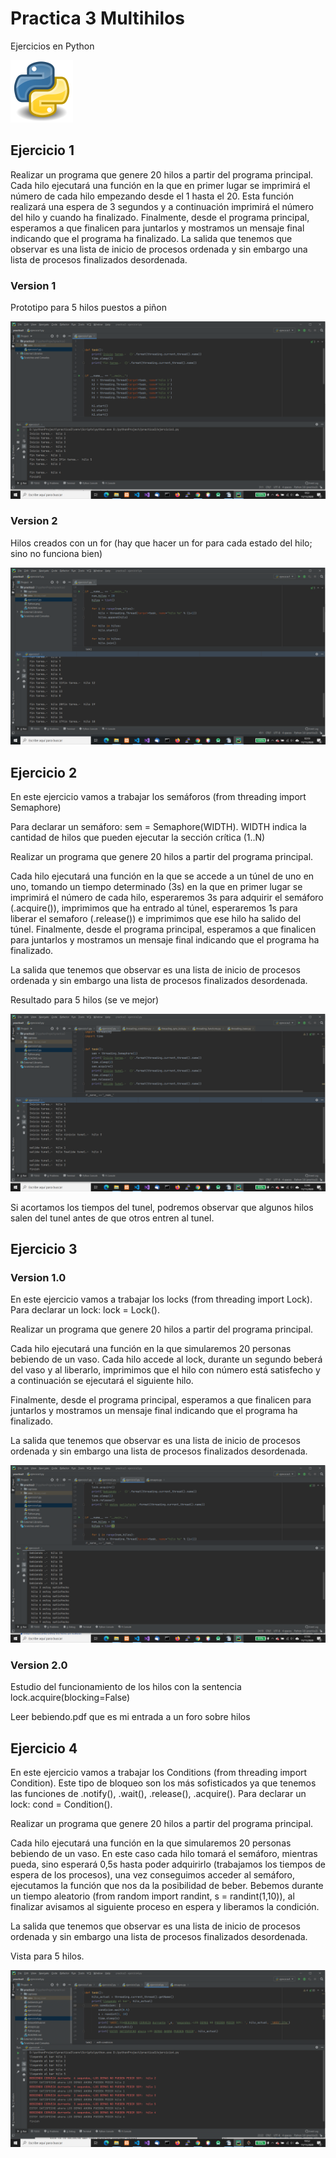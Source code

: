 # Practica 3 Multihilos

Ejercicios en Python

![Screenshot](Python.png)

## Ejercicio 1

Realizar un programa que genere 20 hilos a partir del programa principal.
Cada hilo ejecutará una función en la que en primer lugar se imprimirá el número de cada hilo empezando desde el 1 hasta el 20.
Esta función realizará una espera de 3 segundos y a continuación imprimirá el número del hilo y cuando ha finalizado.
Finalmente, desde el programa principal, esperamos a que finalicen para juntarlos y mostramos un mensaje final indicando que el programa ha finalizado.
La salida que tenemos que observar es una lista de inicio de procesos ordenada y sin embargo una lista de procesos finalizados desordenada.

### Version 1

Prototipo para 5 hilos puestos a piñon

![Screenshot](/capturas/2020-11-11.png)

### Version 2

Hilos creados con un for (hay que hacer un for para cada estado del hilo; sino no funciona bien)

![Screenshot](/capturas/2020-11-11%20(1).png)

## Ejercicio 2

En este ejercicio vamos a trabajar los semáforos (from threading import Semaphore)

Para declarar un semáforo: sem = Semaphore(WIDTH). WIDTH indica la cantidad de hilos que pueden ejecutar la sección crítica (1..N)

Realizar un programa que genere 20 hilos a partir del programa principal.

Cada hilo ejecutará una función en la que se accede a un túnel de uno en uno, tomando un tiempo determinado (3s) en la que en primer lugar se imprimirá el número de cada hilo, esperaremos 3s para adquirir el semáforo (.acquire()), imprimimos que ha entrado al túnel, esperaremos 1s para liberar el semaforo (.release()) e imprimimos que ese hilo ha salido del túnel.
Finalmente, desde el programa principal, esperamos a que finalicen para juntarlos y mostramos un mensaje final indicando que el programa ha finalizado.

La salida que tenemos que observar es una lista de inicio de procesos ordenada y sin embargo una lista de procesos finalizados desordenada.

Resultado para 5 hilos (se ve mejor)

![Screenshot](/capturas/2020-11-11%20(2).png)

Si acortamos los tiempos del tunel, podremos observar que algunos hilos salen del tunel antes de que otros entren al tunel.

## Ejercicio 3

### Version 1.0

En este ejercicio vamos a trabajar los locks (from threading import Lock). Para declarar un lock: lock = Lock().

Realizar un programa que genere 20 hilos a partir del programa principal.

Cada hilo ejecutará una función en la que simularemos 20 personas bebiendo de un vaso. Cada hilo accede al lock, durante un segundo beberá del vaso y al liberarlo, imprimimos que el hilo con número está satisfecho y a continuación se ejecutará el siguiente hilo.

Finalmente, desde el programa principal, esperamos a que finalicen para juntarlos y mostramos un mensaje final indicando que el programa ha finalizado.

La salida que tenemos que observar es una lista de inicio de procesos ordenada y sin embargo una lista de procesos finalizados desordenada.

![Screenshot](/capturas/2020-11-11%20(6).png)

### Version 2.0

Estudio del funcionamiento de los hilos con la sentencia lock.acquire(blocking=False)

Leer bebiendo.pdf que es mi entrada a un foro sobre hilos

## Ejercicio 4

En este ejercicio vamos a trabajar los Conditions (from threading import Condition). Este tipo de bloqueo son los más sofisticados ya que tenemos las funciones de .notify(), .wait(), .release(), .acquire().
Para declarar un lock: cond = Condition().

Realizar un programa que genere 20 hilos a partir del programa principal.

Cada hilo ejecutará una función en la que simularemos 20 personas bebiendo de un vaso. En este caso cada hilo tomará el semáforo, mientras pueda, sino esperará 0,5s hasta poder adquirirlo (trabajamos los tiempos de espera de los procesos), una vez conseguimos acceder al semáforo, ejecutamos la función que nos da la posibilidad de beber. Bebemos durante un tiempo aleatorio (from random import randint, s = randint(1,10)), al finalizar avisamos al siguiente proceso en espera y liberamos la condición.

La salida que tenemos que observar es una lista de inicio de procesos ordenada y sin embargo una lista de procesos finalizados desordenada.

Vista para 5 hilos.

![Screenshot](/capturas/2020-11-11%20(7).png)
